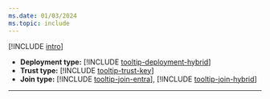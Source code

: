 ```yaml
---
ms.date: 01/03/2024
ms.topic: include
---
```


[!INCLUDE [intro](intro.md)]
- **Deployment type:** [!INCLUDE [tooltip-deployment-hybrid](tooltip-deployment-hybrid.md)]
- **Trust type:** [!INCLUDE [tooltip-trust-key](tooltip-trust-key.md)]
- **Join type:** [!INCLUDE [tooltip-join-entra](tooltip-join-entra.md)], [!INCLUDE [tooltip-join-hybrid](tooltip-join-hybrid.md)]
---